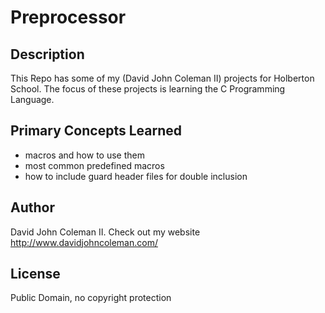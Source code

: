 # Preprocessor

## Description

This Repo has some of my (David John Coleman II) projects for Holberton School.
The focus of these projects is learning the C Programming Language.

## Primary Concepts Learned

* macros and how to use them
* most common predefined macros
* how to include guard header files for double inclusion

## Author

David John Coleman II.	Check out my website http://www.davidjohncoleman.com/

## License

Public Domain, no copyright protection